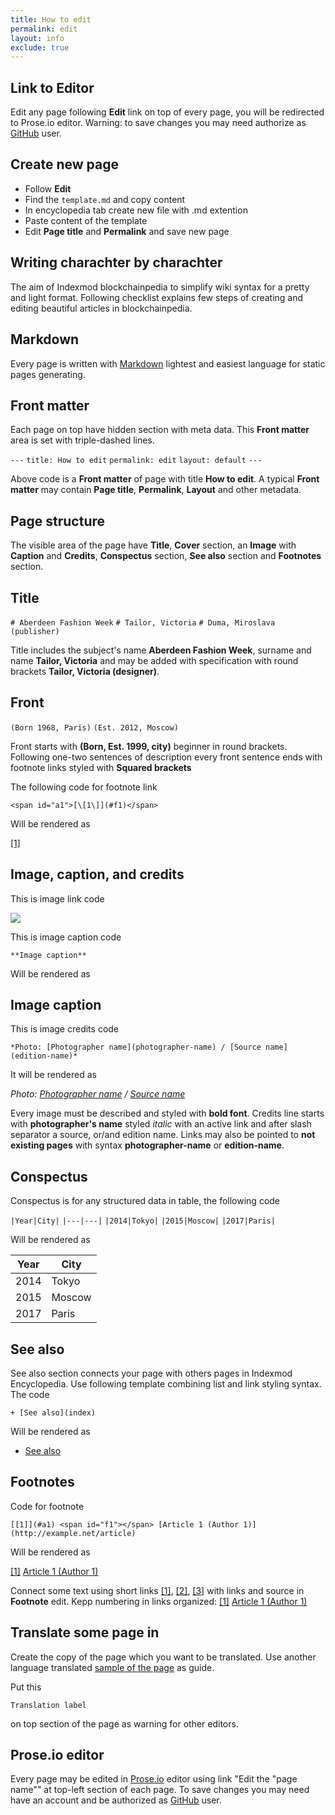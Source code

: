 ```yaml
---
title: How to edit
permalink: edit
layout: info
exclude: true
---
```


## Link to Editor

Edit any page following **Edit** link on top of every page, you will be redirected to Prose.io editor. Warning: to save  changes you may need authorize as [GitHub](https://github.com/join) user.

## Create new page

+ Follow **Edit**
+ Find the `template.md` and copy content
+ In encyclopedia tab create new file with .md extention
+ Paste content of the template
+ Edit **Page title** and **Permalink** and save new page

## Writing charachter by charachter

The aim of Indexmod blockchainpedia to simplify wiki syntax for a pretty and light format. Following checklist explains few steps of creating and editing beautiful articles in blockchainpedia.

## Markdown

Every page is written with [Markdown](https://daringfireball.net/projects/markdown/syntax) lightest and easiest language for static pages generating.

## Front matter

Each page on top have hidden section with meta data. This **Front matter** area is set with triple-dashed lines.

`---`
`title: How to edit`
`permalink: edit`
`layout: default`
`---`

Above code is a **Front matter** of page with title **How to edit**. A typical **Front matter** may contain **Page title**, **Permalink**, **Layout** and other metadata.

## Page structure

The visible area of the page have **Title**, **Cover** section, an **Image** with **Caption** and **Credits**, **Conspectus** section, **See also** section and **Footnotes** section.

## Title

`# Aberdeen Fashion Week`
`# Tailor, Victoria`
`# Duma, Miroslava (publisher)`

Title includes the subject's name **Aberdeen Fashion Week**, surname and name **Tailor, Victoria** and may be added with specification with round brackets **Tailor, Victoria (designer)**.

## Front

`(Born 1968, Paris)`
`(Est. 2012, Moscow)`

Front starts with **(Born, Est. 1999, city)** beginner in round brackets. Following one-two sentences of description every front sentence ends with footnote links styled with **Squared brackets**

The following code for footnote link

`<span id="a1">[\[1\]](#f1)</span>`

Will be rendered as

<span id="a1">[\[1\]](#f1)</span>

## Image, caption, and credits

This is image link code

![](/encyclopedia/images/image-name.jpg)

This is image caption code

`**Image caption**`

Will be rendered as

## Image caption

This is image credits code

`*Photo: [Photographer name](photographer-name) / [Source name](edition-name)*`

It will be rendered as

*Photo: [Photographer name](photographer-name) / [Source name](edition-name)*

Every image must be described and styled with **bold font**. Credits line starts with **photographer's name** styled *italic* with an active link and after slash separator a source, or/and edition name. Links may also be pointed to **not existing pages** with syntax **photographer-name** or **edition-name**.

## Conspectus

Conspectus is for any structured data in table, the following code

`|Year|City|`
`|---|---|`
`|2014|Tokyo|`
`|2015|Moscow|`
`|2017|Paris|`

Will be rendered as

|Year|City|
|----|-----|
|2014|Tokyo|
|2015|Moscow|
|2017|Paris|

## See also

See also section connects your page with others pages in Indexmod Encyclopedia. Use following template combining list and link styling syntax. The code

`+ [See also](index)`

Will be rendered as

+ [See also](index)

## Footnotes

Code for footnote

`[[1]](#a1) <span id="f1"></span> [Article 1 (Author 1)] (http://example.net/article)`

Will be rendered as

[[1]](#a1) <span id="f1"></span> [Article 1 (Author 1)](http://example.net/article)

Connect some text using short links <span id="a1">[\[1\]](#f1)</span>, <span id="a2">[\[2\]](#f2)</span>, <span id="a3">[\[3\]](#f3)</span> with links and source in **Footnote** edit. Kepp numbering in links organized: [[1]](#a1) <span id="f1"></span> [Article 1 (Author 1)](http://example.net/article)

## Translate some page in

Create the copy of the page which you want to be translated. Use another language translated [sample of the page](internet-yami-ichi) as guide.

Put this

`Translation label`

on top section of the page as warning for other editors.

## Prose.io editor

Every page may be edited in [Prose.io](www.prose.io) editor using link "Edit the "page name"" at top-left section of each page. To save  changes you may need have an account and be authorized as [GitHub](https://github.com/join) user.
